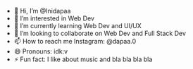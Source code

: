 - 👋 Hi, I’m @Inidapaa
- 👀 I’m interested in Web Dev
- 🌱 I’m currently learning Web Dev and UI/UX
- 💞️ I’m looking to collaborate on Web Dev and Full Stack Dev
- 📫 How to reach me Instagram: @dapaa.0
- 😄 Pronouns: idk:v
- ⚡ Fun fact: I like about music and bla bla bla bla

<!---
Inidapaa/Inidapaa is a ✨ special ✨ repository because its `README.md` (this file) appears on your GitHub profile.
You can click the Preview link to take a look at your changes.
--->
